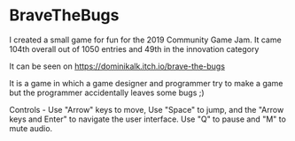 # BraveTheBugs
I created a small game for fun for the 2019 Community Game Jam. It came 104th overall out of 1050 entries and 49th in the innovation category

It can be seen on https://dominikalk.itch.io/brave-the-bugs

It is a game in which a game designer and programmer try to make a game but the programmer accidentally leaves some bugs ;)

Controls - Use "Arrow" keys to move, Use "Space" to jump, and the "Arrow keys and Enter" to navigate the user interface. Use "Q" to pause and "M" to mute audio.

